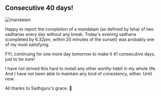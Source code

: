 <!-- title: Mandalam Success  -->

## Consecutive 40 days! 

![mandalam](https://bit.ly/mandalam40)

Happy to report the completion of a mandalam (as defined by Isha) of two sadhanas every day without any break. Today's evening sadhana (completed by 6.32pm, within 20 minutes of the sunset)  was probably one of my most satisfying. 

FYI, continuing for one more day tomorrow to make it 41 consecutive days, just to be sure! 

I have not strived this hard to install any other _worthy_ habit in my whole life. And I have not been able to maintain any kind of consistency, either. Until now.

All thanks to Sadhguru's grace. 🙏
